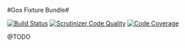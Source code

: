 #Gos Fixture Bundle#

[![Build Status](https://travis-ci.org/GeniusesOfSymfony/FixtureBundle.svg?branch=master)](https://travis-ci.org/GeniusesOfSymfony/FixtureBundle) [![Scrutinizer Code Quality](https://scrutinizer-ci.com/g/GeniusesOfSymfony/FixtureBundle/badges/quality-score.png?s=f5fe7dba5af6243e59eedc410981f47e4aec63ce)](https://scrutinizer-ci.com/g/GeniusesOfSymfony/FixtureBundle/) [![Code Coverage](https://scrutinizer-ci.com/g/GeniusesOfSymfony/FixtureBundle/badges/coverage.png?s=fca85f8c62e5c63aa7ecf17d7037376811844fb6)](https://scrutinizer-ci.com/g/GeniusesOfSymfony/FixtureBundle/)

@TODO